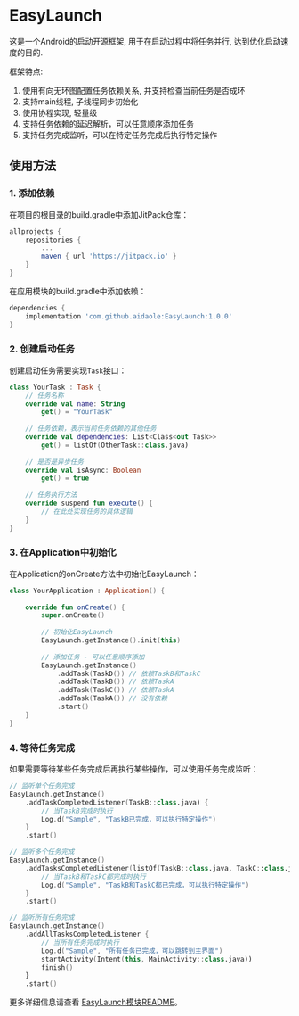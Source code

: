 # EasyLaunch

这是一个Android的启动开源框架, 用于在启动过程中将任务并行, 达到优化启动速度的目的.

框架特点:

1. 使用有向无环图配置任务依赖关系, 并支持检查当前任务是否成环
2. 支持main线程, 子线程同步初始化
3. 使用协程实现, 轻量级
4. 支持任务依赖的延迟解析，可以任意顺序添加任务
5. 支持任务完成监听，可以在特定任务完成后执行特定操作

## 使用方法

### 1. 添加依赖

在项目的根目录的build.gradle中添加JitPack仓库：

```groovy
allprojects {
    repositories {
        ...
        maven { url 'https://jitpack.io' }
    }
}
```

在应用模块的build.gradle中添加依赖：

```groovy
dependencies {
    implementation 'com.github.aidaole:EasyLaunch:1.0.0'
}
```

### 2. 创建启动任务

创建启动任务需要实现`Task`接口：

```kotlin
class YourTask : Task {
    // 任务名称
    override val name: String
        get() = "YourTask"
    
    // 任务依赖，表示当前任务依赖的其他任务
    override val dependencies: List<Class<out Task>>
        get() = listOf(OtherTask::class.java)
    
    // 是否是异步任务
    override val isAsync: Boolean
        get() = true
    
    // 任务执行方法
    override suspend fun execute() {
        // 在此处实现任务的具体逻辑
    }
}
```

### 3. 在Application中初始化

在Application的onCreate方法中初始化EasyLaunch：

```kotlin
class YourApplication : Application() {
    
    override fun onCreate() {
        super.onCreate()
        
        // 初始化EasyLaunch
        EasyLaunch.getInstance().init(this)
        
        // 添加任务 - 可以任意顺序添加
        EasyLaunch.getInstance()
            .addTask(TaskD()) // 依赖TaskB和TaskC
            .addTask(TaskB()) // 依赖TaskA
            .addTask(TaskC()) // 依赖TaskA
            .addTask(TaskA()) // 没有依赖
            .start()
    }
}
```

### 4. 等待任务完成

如果需要等待某些任务完成后再执行某些操作，可以使用任务完成监听：

```kotlin
// 监听单个任务完成
EasyLaunch.getInstance()
    .addTaskCompletedListener(TaskB::class.java) {
        // 当TaskB完成时执行
        Log.d("Sample", "TaskB已完成，可以执行特定操作")
    }
    .start()

// 监听多个任务完成
EasyLaunch.getInstance()
    .addTasksCompletedListener(listOf(TaskB::class.java, TaskC::class.java)) {
        // 当TaskB和TaskC都完成时执行
        Log.d("Sample", "TaskB和TaskC都已完成，可以执行特定操作")
    }
    .start()

// 监听所有任务完成
EasyLaunch.getInstance()
    .addAllTasksCompletedListener {
        // 当所有任务完成时执行
        Log.d("Sample", "所有任务已完成，可以跳转到主界面")
        startActivity(Intent(this, MainActivity::class.java))
        finish()
    }
    .start()
```

更多详细信息请查看 [EasyLaunch模块README](easylaunch/README.md)。

